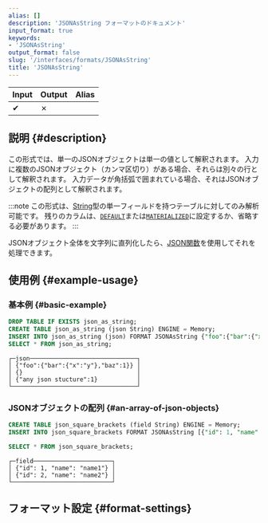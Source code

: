 ```yaml
---
alias: []
description: 'JSONAsString フォーマットのドキュメント'
input_format: true
keywords:
- 'JSONAsString'
output_format: false
slug: '/interfaces/formats/JSONAsString'
title: 'JSONAsString'
---
```




| Input | Output  | Alias |
|-------|---------|-------|
| ✔     | ✗       |       |


## 説明 {#description}

この形式では、単一のJSONオブジェクトは単一の値として解釈されます。 
入力に複数のJSONオブジェクト（カンマ区切り）がある場合、それらは別々の行として解釈されます。 
入力データが角括弧で囲まれている場合、それはJSONオブジェクトの配列として解釈されます。

:::note
この形式は、[String](/sql-reference/data-types/string.md)型の単一フィールドを持つテーブルに対してのみ解析可能です。 
残りのカラムは、[`DEFAULT`](/sql-reference/statements/create/table.md/#default)または[`MATERIALIZED`](/sql-reference/statements/create/view#materialized-view)に設定するか、省略する必要があります。 
:::

JSONオブジェクト全体を文字列に直列化したら、[JSON関数](/sql-reference/functions/json-functions.md)を使用してそれを処理できます。

## 使用例 {#example-usage}

### 基本例 {#basic-example}

```sql title="クエリ"
DROP TABLE IF EXISTS json_as_string;
CREATE TABLE json_as_string (json String) ENGINE = Memory;
INSERT INTO json_as_string (json) FORMAT JSONAsString {"foo":{"bar":{"x":"y"},"baz":1}},{},{"any json stucture":1}
SELECT * FROM json_as_string;
```

```response title="レスポンス"
┌─json──────────────────────────────┐
│ {"foo":{"bar":{"x":"y"},"baz":1}} │
│ {}                                │
│ {"any json stucture":1}           │
└───────────────────────────────────┘
```

### JSONオブジェクトの配列 {#an-array-of-json-objects}

```sql title="クエリ"
CREATE TABLE json_square_brackets (field String) ENGINE = Memory;
INSERT INTO json_square_brackets FORMAT JSONAsString [{"id": 1, "name": "name1"}, {"id": 2, "name": "name2"}];

SELECT * FROM json_square_brackets;
```

```response title="レスポンス"
┌─field──────────────────────┐
│ {"id": 1, "name": "name1"} │
│ {"id": 2, "name": "name2"} │
└────────────────────────────┘
```

## フォーマット設定 {#format-settings}
